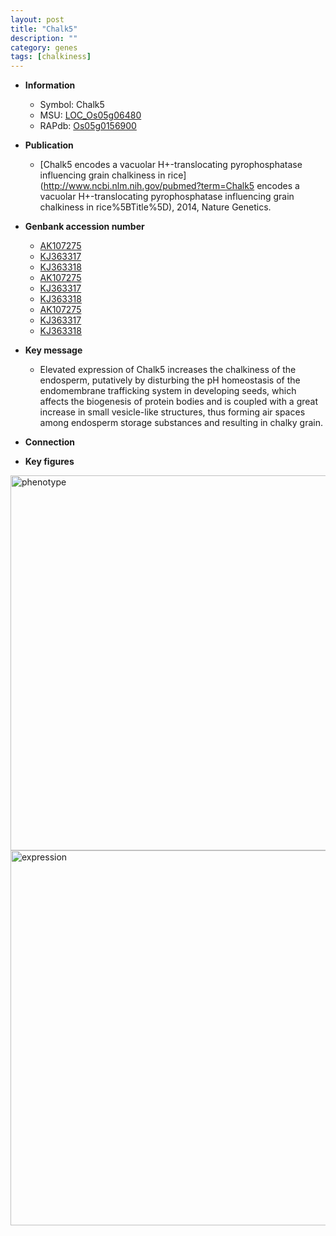 ```yaml
---
layout: post
title: "Chalk5"
description: ""
category: genes
tags: [chalkiness]
---
```


* **Information**  
    + Symbol: Chalk5  
    + MSU: [LOC_Os05g06480](http://rice.plantbiology.msu.edu/cgi-bin/ORF_infopage.cgi?orf=LOC_Os05g06480)  
    + RAPdb: [Os05g0156900](http://rapdb.dna.affrc.go.jp/viewer/gbrowse_details/irgsp1?name=Os05g0156900)  

* **Publication**  
    + [Chalk5 encodes a vacuolar H+-translocating pyrophosphatase influencing grain chalkiness in rice](http://www.ncbi.nlm.nih.gov/pubmed?term=Chalk5 encodes a vacuolar H+-translocating pyrophosphatase influencing grain chalkiness in rice%5BTitle%5D), 2014, Nature Genetics.

* **Genbank accession number**  
    + [AK107275](http://www.ncbi.nlm.nih.gov/nuccore/AK107275)
    + [KJ363317](http://www.ncbi.nlm.nih.gov/nuccore/KJ363317)
    + [KJ363318](http://www.ncbi.nlm.nih.gov/nuccore/KJ363318)
    + [AK107275](http://www.ncbi.nlm.nih.gov/nuccore/AK107275)
    + [KJ363317](http://www.ncbi.nlm.nih.gov/nuccore/KJ363317)
    + [KJ363318](http://www.ncbi.nlm.nih.gov/nuccore/KJ363318)
    + [AK107275](http://www.ncbi.nlm.nih.gov/nuccore/AK107275)
    + [KJ363317](http://www.ncbi.nlm.nih.gov/nuccore/KJ363317)
    + [KJ363318](http://www.ncbi.nlm.nih.gov/nuccore/KJ363318)

* **Key message**  
    + Elevated expression of Chalk5 increases the chalkiness of the endosperm, putatively by disturbing the pH homeostasis of the endomembrane trafficking system in developing seeds, which affects the biogenesis of protein bodies and is coupled with a great increase in small vesicle-like structures, thus forming air spaces among endosperm storage substances and resulting in chalky grain.

* **Connection**  

* **Key figures**  
<img src="https://funricegenes.github.io/images/Chalk5.pheno.png" alt="phenotype"  style="width: 600px;"/>

<img src="https://funricegenes.github.io/images/Chalk5.exp.png" alt="expression"  style="width: 600px;"/>


